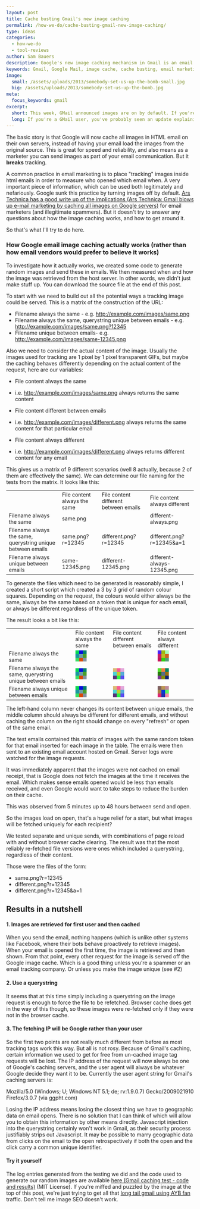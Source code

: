 ```yaml
---
layout: post
title: Cache busting Gmail's new image caching
permalink: /how-we-do/cache-busting-gmail-new-image-caching/
type: ideas
categories:
  - how-we-do
  - tool-reviews
author: Sam Bauers
description: Google's new image caching mechanism in Gmail is an email marketer's nightmare come true. Here's how to keep tracking your email opens in Gmail.
keywords: Gmail, Google Mail, image cache, cache busting, email marketing
image:
  small: /assets/uploads/2013/somebody-set-us-up-the-bomb-small.jpg
  big: /assets/uploads/2013/somebody-set-us-up-the-bomb.jpg
meta:
  focus_keywords: gmail
excerpt:
  short: This week, GMail announced images are on by default. If you're a marketer, you might have seen some posts about how exciting this is that we can now track emails again. #fail
  long: If you're a GMail user, you've probably seen an update explaining that <a href="http://gmailblog.blogspot.com.au/2013/12/images-now-showing.html">images are now on by default</a>. If you're a marketer, you might have seen some posts saying how exciting this is that email companies can now start tracking email opens again. (Un)fortunately this is a bit of wishful thinking or misinformation.
---
```


The basic story is that Google will now cache all images in HTML email on their own servers, instead of having your email load the images from the original source. This is great for speed and reliability, and also means as a marketer you can send images as part of your email communication. But it **breaks** tracking.

A common practice in email marketing is to place "tracking" images inside html emails in order to measure who opened which email when. A very important piece of information, which can be used both legitimately and nefariously. Google sunk this practice by turning images off by default. [Ars Technica has a good write up of the implications (Ars Technica: Gmail blows up e-mail marketing by caching all images on Google servers)](http://arstechnica.com/information-technology/2013/12/gmail-blows-up-e-mail-marketing-by-caching-all-images-on-google-servers/) for email marketers (and illegitimate spammers). But it doesn't try to answer any questions about how the image caching works, and how to get around it.

So that's what I'll try to do here.

### How Google email image caching actually works (rather than how email vendors would prefer to believe it works)

To investigate how it actually works, we created some code to generate random images and send these in emails. We then measured when and how the image was retrieved from the host server. In other words, we didn't just make stuff up. You can download the source file at the end of this post.

To start with we need to build out all the potential ways a tracking image could be served. This is a matrix of the construction of the URL:

- Filename always the same - e.g. http://example.com/images/same.png
- Filename always the same, querystring unique between emails - e.g. http://example.com/images/same.png?12345
- Filename unique between emails- e.g. http://example.com/images/same-12345.png

Also we need to consider the actual content of the image. Usually the images used for tracking are 1 pixel by 1 pixel transparent GIFs, but maybe the caching behaves differently depending on the actual content of the request, here are our variables:

- File content always the same
- i.e. http://example.com/images/same.png always returns the same content

- File content different between emails
- i.e. http://example.com/images/different.png always returns the same content for that particular email

- File content always different
- i.e. http://example.com/images/different.png always returns different content for any email

This gives us a matrix of 9 different scenarios (well 8 actually, because 2 of them are effectively the same). We can determine our file naming for the tests from the matrix. It looks like this:

<table class="table table-bordered matrix">
<tbody>
<tr>
	<td></td>
	<td>File content always the same</td>
	<td>File content different between emails</td>
	<td>File content always different</td>
</tr>
<tr>
	<td>Filename always the same</td>
	<td class="active text-center" colspan="2">same.png</td>
	<td class="active text-center">different-always.png</td>
</tr>
<tr>
	<td>Filename always the same, querystring unique between emails</td>
	<td class="active text-center">same.png?r=12345</td>
	<td class="active text-center">different.png?r=12345</td>
	<td class="active text-center">different.png?r=12345&amp;a=1</td>
</tr>
<tr>
	<td>Filename always unique between emails</td>
	<td class="active text-center">same-12345.png</td>
	<td class="active text-center">different-12345.png</td>
	<td class="active text-center">different-always-12345.png</td>
</tr>
</tbody>
</table>

To generate the files which need to be generated is reasonably simple, I created a short script which created a 3 by 3 grid of random colour squares. Depending on the request, the colours would either always be the same, always be the same based on a token that is unique for each email, or always be different regardless of the unique token.

The result looks a bit like this:

<table class="table table-bordered matrix">
<tbody>
<tr>
	<td></td>
	<td>File content always the same</td>
	<td>File content different between emails</td>
	<td>File content always different</td>
</tr>
<tr>
	<td>Filename always the same</td>
	<td class="active text-center" colspan="2"><img class="alignnone size-full wp-image-743" alt="same.png" src="/assets/uploads/2013/gmail-same.png" width="30" height="30"></td>
	<td class="active text-center"><img class="alignnone size-full wp-image-739" alt="different-always.png" src="/assets/uploads/2013/gmail-different-always-1.png" width="30" height="30"></td>
</tr>
<tr>
	<td>Filename always the same, querystring unique between emails</td>
	<td class="active text-center"><img class="alignnone size-full wp-image-743" alt="same.png?12345" src="/assets/uploads/2013/gmail-same.png" width="30" height="30"></td>
	<td class="active text-center"><img class="alignnone size-full wp-image-742" alt="different.png?r=12345" src="/assets/uploads/2013/gmail-different.png" width="30" height="30"></td>
	<td class="active text-center"><img class="alignnone size-full wp-image-742" alt="different.png?r=12345&amp;a=1" src="/assets/uploads/2013/gmail-different-always-2.png" width="30" height="30"></td>
</tr>
<tr>
	<td>Filename always unique between emails</td>
	<td class="active text-center"><img class="alignnone size-full wp-image-743" alt="same-12345.png" src="/assets/uploads/2013/gmail-same.png" width="30" height="30"></td>
	<td class="active text-center"><img class="alignnone size-full wp-image-742" alt="different-12345.png" src="/assets/uploads/2013/gmail-different.png" width="30" height="30"></td>
	<td class="active text-center"><img class="alignnone size-full wp-image-742" alt="different-always-12345.png" src="/assets/uploads/2013/gmail-different-always-3.png" width="30" height="30"></td>
</tr>
</tbody>
</table>

The left-hand column never changes its content between unique emails, the middle column should always be different for different emails, and without caching the column on the right should change on every "refresh" or open of the same email.

The test emails contained this matrix of images with the same random token for that email inserted for each image in the table. The emails were then sent to an existing email account hosted on Gmail. Server logs were watched for the image requests.

It was immediately apparent that the images were not cached on email receipt, that is Google does not fetch the images at the time it receives the email. Which makes sense emails opened would be less than emails received, and even Google would want to take steps to reduce the burden on their cache.

This was observed from 5 minutes up to 48 hours between send and open.

So the images load on open, that's a huge relief for a start, but what images will be fetched uniquely for each recipient?

We tested separate and unique sends, with combinations of page reload with and without browser cache clearing. The result was that the most reliably re-fetched file versions were ones which included a querystring, regardless of their content.

Those were the files of the form:

* same.png?r=12345
* different.png?r=12345
* different.png?r=12345&a=1

## Results in a nutshell

#### 1. Images are retrieved for first user and then cached

When you send the email, nothing happens (which is unlike other systems like Facebook, where their bots behave proactively to retrieve images). When your email is opened the first time, the image is retrieved and then shown. From that point, every other request for the image is served off the Google image cache. Which is a good thing unless you're a spammer or an email tracking company. Or unless you make the image unique (see #2)

#### 2. Use a querystring

It seems that at this time simply including a querystring on the image request is enough to force the file to be refetched. Browser cache does get in the way of this though, so these images were re-fetched only if they were not in the browser cache.

#### 3. The fetching IP will be Google rather than your user

So the first two points are not really much different from before as most tracking tags work this way. But all is not rosy. Because of Gmail's caching, certain information we used to get for free from un-cached image tag requests will be lost. The IP address of the request will now always be one of Google's caching servers, and the user agent will always be whatever Google decide they want it to be. Currently the user agent string for Gmail's caching servers is:

Mozilla/5.0 (Windows; U; Windows NT 5.1; de; rv:1.9.0.7) Gecko/2009021910 Firefox/3.0.7 (via ggpht.com)

Losing the IP address means losing the closest thing we have to geographic data on email opens. There is no solution that I can think of which will allow you to obtain this information by other means directly. Javascript injection into the querystring certainly won't work in Gmail, as their security process justifiably strips out Javascript. It may be possible to marry geographic data from clicks on the email to the open retrospectively if both the open and the click carry a common unique identifier.

#### Try it yourself

The log entries generated from the testing we did and the code used to generate our random images are available [here (Gmail caching test - code and results)](/assets/uploads/2013/gmail-caching-test.zip) (MIT License). If you're miffed and puzzled by the image at the top of this post, we're just trying to get all that [long tail gmail using AYB fan](http://en.wikipedia.org/wiki/All_your_base_are_belong_to_us) traffic. Don't tell me image SEO doesn't work.

